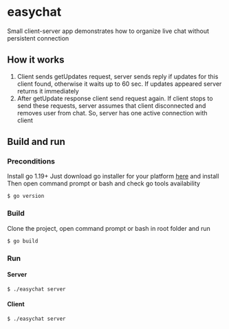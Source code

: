# easychat
Small client-server app demonstrates how to organize live chat without persistent connection

## How it works
1. Client sends getUpdates request, server sends reply if updates for this client found, otherwise it waits up to 60 sec. If updates appeared server returns it immediately
2. After getUpdate response client send request again. If client stops to send these requests, server assumes that client disconnected and removes user from chat. So, server has one active connection with client


## Build and run
### Preconditions
Install go 1.19+
Just download go installer for your platform [here](https://go.dev/dl/) and install
Then open command prompt or bash and check go tools availability
```
$ go version
```
### Build
Clone the project, open command prompt or bash in root folder and run
```
$ go build
```
### Run
#### Server
```
$ ./easychat server
```
#### Client
```
$ ./easychat server
```
